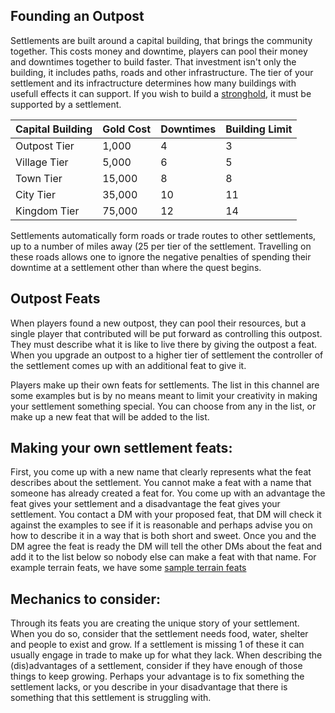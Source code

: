 ## Founding an Outpost
Settlements are built around a capital building, that brings the community together. 
This costs money and downtime, players can pool their money and downtimes together to build faster.
That investment isn't only the building, it includes paths, roads and other infrastructure.
The tier of your settlement and its infractructure determines how many buildings with usefull effects it can support.
If you wish to build a [stronghold](strongholds.md), it must be supported by a settlement.    

| Capital Building | Gold Cost | Downtimes | Building Limit | 
|:-----------------|:----------|:----------|:---------------|
| Outpost Tier     | 1,000     | 4         | 3              |
| Village Tier     | 5,000     | 6         | 5              | 
| Town Tier        | 15,000    | 8         | 8              | 
| City Tier        | 35,000    | 10        | 11             | 
| Kingdom Tier     | 75,000    | 12        | 14             |

Settlements automatically form roads or trade routes to other settlements, up to a number of miles away (25 per tier of the settlement.  Travelling on these roads allows one to ignore the negative penalties of spending their downtime at a settlement other than where the quest begins.

## Outpost Feats
When players found a new outpost, they can pool their resources, but a single player that contributed will be put forward as controlling this outpost.
They must describe what it is like to live there by giving the outpost a feat. When you upgrade an outpost to a higher tier of settlement the controller of the settlement comes up with an additional feat to give it.

Players make up their own feats for settlements. The list in this channel are some examples but is by no means meant to limit your creativity in making your settlement something special. You can choose from any in the list, or make up a new feat that will be added to the list. 

## Making your own settlement feats:
First, you come up with a new name that clearly represents what the feat describes about the settlement. You cannot make a feat with a name that someone has already created a feat for.
You come up with an advantage the feat gives your settlement and a disadvantage the feat gives your settlement. You contact a DM with your proposed feat, that DM will check it against the examples to see if it is reasonable and perhaps advise you on how to describe it in a way that is both short and sweet. Once you and the DM agree the feat is ready the DM will tell the other DMs about the feat and add it to the list below so nobody else can make a feat with that name.
For example terrain feats, we have some [sample terrain feats](example_terrain_feats.md)

## Mechanics to consider:
Through its feats you are creating the unique story of your settlement. When you do so, consider that the settlement needs food, water, shelter and people to exist and grow. If a settlement is missing 1 of these it can usually engage in trade to make up for what they lack.
When describing the (dis)advantages of a settlement, consider if they have enough of those things to keep growing. Perhaps your advantage is to fix something the settlement lacks, or you describe in your disadvantage that there is something that this settlement is struggling with.
